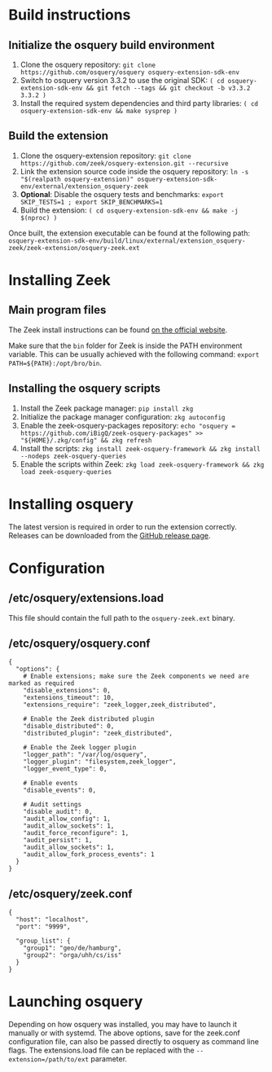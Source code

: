 # Build instructions

## Initialize the osquery build environment
1. Clone the osquery repository: `git clone https://github.com/osquery/osquery osquery-extension-sdk-env`
2. Switch to osquery version 3.3.2 to use the original SDK: `( cd osquery-extension-sdk-env && git fetch --tags && git checkout -b v3.3.2 3.3.2 )`
3. Install the required system dependencies and third party libraries: `( cd osquery-extension-sdk-env && make sysprep )`

## Build the extension
1. Clone the osquery-extension repository: `git clone https://github.com/zeek/osquery-extension.git --recursive`
2. Link the extension source code inside the osquery repository: `ln -s "$(realpath osquery-extension)" osquery-extension-sdk-env/external/extension_osquery-zeek`
3. **Optional**: Disable the osquery tests and benchmarks: `export SKIP_TESTS=1 ; export SKIP_BENCHMARKS=1`
4. Build the extension: `( cd osquery-extension-sdk-env && make -j $(nproc) )`

Once built, the extension executable can be found at the following path: `osquery-extension-sdk-env/build/linux/external/extension_osquery-zeek/zeek-extension/osquery-zeek.ext`

# Installing Zeek
## Main program files
The Zeek install instructions can be found [on the official website](https://zeek.org/download/packages.html).

Make sure that the `bin` folder for Zeek is inside the PATH environment variable. This can be usually achieved with the following command: `export PATH=${PATH}:/opt/bro/bin`.

## Installing the osquery scripts
1. Install the Zeek package manager: `pip install zkg`
2. Initialize the package manager configuration: `zkg autoconfig`
3. Enable the zeek-osquery-packages repository: `echo "osquery = https://github.com/iBigQ/zeek-osquery-packages" >> "${HOME}/.zkg/config" && zkg refresh`
4. Install the scripts: `zkg install zeek-osquery-framework && zkg install --nodeps zeek-osquery-queries`
5. Enable the scripts within Zeek: `zkg load zeek-osquery-framework && zkg load zeek-osquery-queries`

# Installing osquery
The latest version is required in order to run the extension correctly. Releases can be downloaded from the [GitHub release page](https://github.com/osquery/osquery/releases).

# Configuration
## /etc/osquery/extensions.load
This file should contain the full path to the `osquery-zeek.ext` binary.

## /etc/osquery/osquery.conf
```
{
  "options": {
    # Enable extensions; make sure the Zeek components we need are marked as required
    "disable_extensions": 0,
    "extensions_timeout": 10,
    "extensions_require": "zeek_logger,zeek_distributed",

    # Enable the Zeek distributed plugin
    "disable_distributed": 0,
    "distributed_plugin": "zeek_distributed",

    # Enable the Zeek logger plugin
    "logger_path": "/var/log/osquery",
    "logger_plugin": "filesystem,zeek_logger",
    "logger_event_type": 0,

    # Enable events
    "disable_events": 0,

    # Audit settings
    "disable_audit": 0,
    "audit_allow_config": 1,
    "audit_allow_sockets": 1,
    "audit_force_reconfigure": 1,
    "audit_persist": 1,
    "audit_allow_sockets": 1,
    "audit_allow_fork_process_events": 1
  }
}
```

## /etc/osquery/zeek.conf
```
{
  "host": "localhost",
  "port": "9999",

  "group_list": {
    "group1": "geo/de/hamburg",
    "group2": "orga/uhh/cs/iss"
  }
}
```

# Launching osquery
Depending on how osquery was installed, you may have to launch it manually or with systemd. The above options, save for the zeek.conf configuration file, can also be passed directly to osquery as command line flags. The extensions.load file can be replaced with the `--extension=/path/to/ext` parameter.
